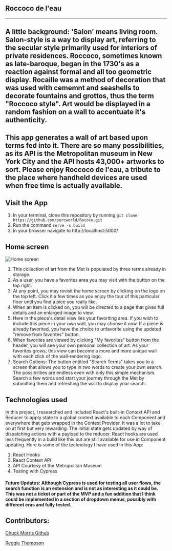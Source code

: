 ## Roccoco de l'eau
---
## A little background: 'Salon' means living room.  Salon-style is a way to display art, referring to the secular style primarily used for interiors of private residences.  Roccoco, sometimes known as late-baroque, began in the 1730's as a reaction against formal and all too geometric display.  Rocaille was a method of decoration that was used with cememnt and seashells to decorate fountains and grottos, thus the term "Roccoco style".  Art would be displayed in a random fashion on a wall to accentuate it's authenticity.  

## This app generates a wall of art based upon terms fed into it.  There are so many possibilities, as its API is the Metropolitan museum in New York City and the API hosts 43,000+ artworks to sort. Please enjoy Roccoco de l'eau, a tribute to the place where handheld devices are used when free time is actually available.

## Visit the App
1. In your terminal, clone this repository by running ```git clone https://github.com/percworld/Rococo.git```
2. Run the command ```serve -s build```
3. In your browser navigate to http://localhost:5000/

## Home screen
![Home screen](https://user-images.githubusercontent.com/71858456/115323832-06df1d00-a146-11eb-9028-f690d87c6675.png)
1. This collection of art from the Met is populated by three terms already in storage. 
2. As a user, you have a favorites area you may visit with the button on the top right.  
3. At any point, you may revisit the home screen by clicking on the logo on the top left.  Click it a few times as you enjoy the tour of this particular floor until you find a pice you really like. 
4. When an item is clicked on, you will be directed to a page that gives full details and an enlarged image to view.
5. Here in the piece's detail view lies your favoriting area.  If you wish to include this piece in your own wall, you may choose it now.  If a piece is already favorited, you have the choice to unfavorite using the updated "remove from favorites" button.
6. When favorites are viewed by clicking "My favorites" button from the header, you will see your own personal collection of art.  As your favorites grows, this view can become a more and more unique wall with each click of the wall-rendering logo.
7. Search Options: The button entitled "Search Terms" takes you to a screen that allows you to type in two words to create your own search.  The possibilities are endless even with only this simple mechanism.  Search a few words and start your journey through the Met by submitting them and refreshing the wall to display your search.

## Technologies used 
In this project, I researched and included React's built-in Context API and Reducer to apply state to a global context available to each Component and everywhere that gets wrapped in the Context Provider.  It was a lot to take on at first but very rewarding.  The initial state gets updated by way of dispatching actions with a payload to the reducer.  React hooks are used less frequently in a build like this but are still available for use in Component updating. Here is some of the technology I have used in this App:
1. React Hooks
2. React Context API
3. API Courtesy of the Metropolitan Museum
4. Testing with Cypress

#### Future Updates:  Although Cypress is used for testing all user flows, the search function is an extension and is not as interesting as it could be.  This was not a ticket or part of the MVP and a fun addition that I think could be implemented in a section of dropdown menus, possibly with different eras and fully tested.

## Contributors:
[Chuck Morris Github](https://github.com/percworld)

[Reggie Thompson](https://github.com/rdtho2525)
